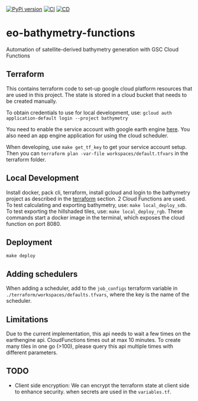 [![PyPi version](https://badgen.net/pypi/v/eo_bathymetry_functions/)](https://pypi.com/project/eo_bathymetry_functions)
[![CI](https://github.com/openearth/eo-bathymetry-functions/actions/workflows/ci.yaml/badge.svg?branch=main&event=push)](https://github.com/openearth/eo-bathymetry-functions/actions/workflows/ci.yaml)
[![CD](https://github.com/openearth/eo-bathymetry-functions/actions/workflows/cd.yaml/badge.svg?branch=main&event=push)](https://github.com/openearth/eo-bathymetry-functions/actions/workflows/cd.yaml)

# eo-bathymetry-functions
Automation of satellite-derived bathymetry generation with GSC Cloud Functions

## Terraform
This contains terraform code to set-up google cloud platform resources that are used in this
project. The state is stored in a cloud bucket that needs to be created manually. 

To obtain credentials to use for local development, use:
```gcloud auth application-default login --project bathymetry```

You need to enable the service account with google earth engine
[here](https://developers.google.com/earth-engine/guides/service_account).
You also need an app engine application for using the cloud scheduler.

When developing, use `make get_tf_key` to get your service account setup. Then you can 
`terraform plan -var-file workspaces/default.tfvars` in the terraform folder.

## Local Development
Install docker, pack cli, terraform, install gcloud and login to the bathymetry project as
described in the [terraform](#terraform) section. 2 Cloud Functions are used.
To test calculating and exporting bathymetry, use: `make local_deploy_sdb`.
To test exporting the hillshaded tiles, use: `make local_deploy_rgb`.
These commands start a docker image in the terminal, which exposes the cloud function on port 8080.

## Deployment
`make deploy`

## Adding schedulers
When adding a scheduler, add to the `job_configs` terraform variable in
`./terraform/workspaces/defaults.tfvars`, where the key is the name of the scheduler.

## Limitations

Due to the current implementation, this api needs to wait a few times on the earthengine api.
CloudFunctions times out at max 10 minutes. To create many tiles in one go (>100), please query
this api multiple times with different parameters.

## TODO
- Client side encryption: We can encrypt the terraform state at client side to enhance security.
    when secrets are used in the `variables.tf`.
